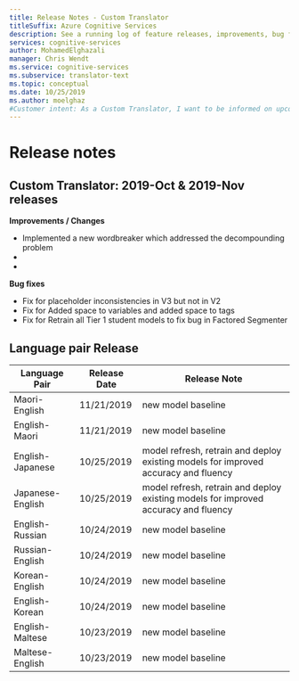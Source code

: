 ```yaml
---
title: Release Notes - Custom Translator
titleSuffix: Azure Cognitive Services
description: See a running log of feature releases, improvements, bug fixes, and known issues for the Custom Translator.
services: cognitive-services
author: MohamedElghazali
manager: Chris Wendt
ms.service: cognitive-services
ms.subservice: translator-text
ms.topic: conceptual
ms.date: 10/25/2019
ms.author: moelghaz
#Customer intent: As a Custom Translator, I want to be informed on upcoming new features, bug fixes,
---
```


# Release notes

## Custom Translator: 2019-Oct & 2019-Nov releases

**Improvements / Changes**
* Implemented a new wordbreaker which addressed the decompounding problem
* 
* 

**Bug fixes**
*	Fix for placeholder inconsistencies in V3 but not in V2
*	Fix for Added space to variables and added space to tags
*	Fix for Retrain all Tier 1 student models to fix bug in Factored Segmenter

## Language pair Release

| Language Pair |	Release Date |	Release Note	|
|---------------|--------------|----------------------|
| Maori-English | 11/21/2019 | new model baseline |
| English-Maori | 11/21/2019 | new model baseline |
| English-Japanese	| 10/25/2019	| model refresh, retrain and deploy existing models for improved accuracy and fluency	| 	
| Japanese-English	| 10/25/2019	| model refresh, retrain and deploy existing models for improved accuracy and fluency	|	
| English-Russian	| 	10/24/2019	| new model baseline	| 	 
| Russian-English	| 	10/24/2019	| new model baseline	| 	 
| Korean-English	| 	10/24/2019	| new model baseline	| 	 
| English-Korean	| 	10/24/2019	| new model baseline	| 	
| English-Maltese	| 	10/23/2019	| new model baseline	| 	 
| Maltese-English	| 	10/23/2019	| new model baseline	| 	
